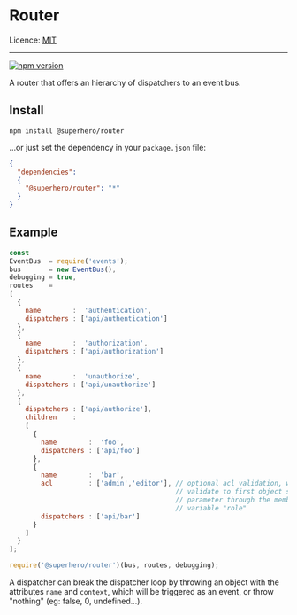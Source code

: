 # Router

Licence: [MIT](https://opensource.org/licenses/MIT)

---

[![npm version](https://badge.fury.io/js/%40superhero%2Frouter.svg)](https://badge.fury.io/js/%40superhero%2Frouter)

A router that offers an hierarchy of dispatchers to an event bus.  

## Install

`npm install @superhero/router`

...or just set the dependency in your `package.json` file:

```json
{
  "dependencies":
  {
    "@superhero/router": "*"
  }
}
```

## Example

```javascript
const
EventBus  = require('events');
bus       = new EventBus(),
debugging = true,
routes    =
[
  {
    name        :  'authentication',
    dispatchers : ['api/authentication']
  },
  {
    name        :  'authorization',
    dispatchers : ['api/authorization']
  },
  {
    name        :  'unauthorize',
    dispatchers : ['api/unauthorize']
  },
  {
    dispatchers : ['api/authorize'],
    children    :
    [
      {
        name        :  'foo',
        dispatchers : ['api/foo']
      },
      {
        name        :  'bar',
        acl         : ['admin','editor'], // optional acl validation, will
                                          // validate to first object sent as
                                          // parameter through the member
                                          // variable "role"
        dispatchers : ['api/bar']
      }
    ]
  }
];

require('@superhero/router')(bus, routes, debugging);
```

A dispatcher can break the dispatcher loop by throwing an object with the attributes `name` and `context`, which will be triggered as an event, or throw "nothing" (eg: false, 0, undefined...).
